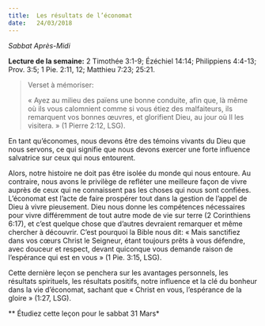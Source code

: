 ```yaml
---
title:  Les résultats de l’économat
date:   24/03/2018
---
```


*Sabbat Après-Midi*

**Lecture de la semaine:** 2 Timothée 3:1-9; Ézéchiel 14:14; Philippiens 4:4-13; Prov. 3:5; 1 Pie. 2:11, 12; Matthieu 7:23; 25:21.

><p>Verset à mémoriser:</p>
>« Ayez au milieu des païens une bonne conduite, afin que, là même où ils vous calomnient comme si vous étiez des malfaiteurs, ils remarquent vos bonnes œuvres, et glorifient Dieu, au jour où Il les visitera. » (1 Pierre 2:12, LSG).

En tant qu’économes, nous devons être des témoins vivants du Dieu que nous servons, ce qui signifie que nous devons exercer une forte influence salvatrice sur ceux qui nous entourent.

Alors, notre histoire ne doit pas être isolée du monde qui nous entoure. Au contraire, nous avons le privilège de refléter une meilleure façon de vivre auprès de ceux qui ne connaissent pas les choses qui nous sont confiées. L’économat est l’acte de faire prospérer tout dans la gestion de l’appel de Dieu à vivre pieusement. Dieu nous donne les compétences nécessaires pour vivre différemment de tout autre mode de vie sur terre (2 Corinthiens 6:17), et c’est quelque chose que d’autres devraient remarquer et même chercher à découvrir. C’est pourquoi la Bible nous dit: « Mais sanctifiez dans vos cœurs Christ le Seigneur, étant toujours prêts à vous défendre, avec douceur et respect, devant quiconque vous demande raison de l’espérance qui est en vous » (1 Pie. 3:15, LSG). 

Cette dernière leçon se penchera sur les avantages personnels, les résultats spirituels, les résultats positifs, notre influence et la clé du bonheur dans la vie d’économat, sachant que « Christ en vous, l’espérance de la gloire » (1:27, LSG). 

** Étudiez cette leçon pour le sabbat 31 Mars*